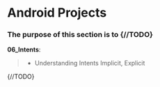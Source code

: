 # Android Projects
### The purpose of this section is to {//TODO}

__06_Intents__:<br>
> - Understanding Intents Implicit, Explicit
  
 {//TODO}
